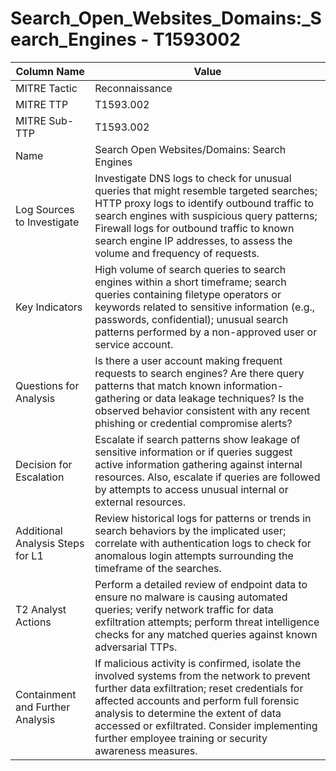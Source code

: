 # Search_Open_Websites_Domains:_Search_Engines - T1593002

| Column Name | Value |
|-------------|-------|
| MITRE Tactic | Reconnaissance |
| MITRE TTP | T1593.002 |
| MITRE Sub-TTP | T1593.002 |
| Name | Search Open Websites/Domains: Search Engines |
| Log Sources to Investigate | Investigate DNS logs to check for unusual queries that might resemble targeted searches; HTTP proxy logs to identify outbound traffic to search engines with suspicious query patterns; Firewall logs for outbound traffic to known search engine IP addresses, to assess the volume and frequency of requests. |
| Key Indicators | High volume of search queries to search engines within a short timeframe; search queries containing filetype operators or keywords related to sensitive information (e.g., passwords, confidential); unusual search patterns performed by a non-approved user or service account. |
| Questions for Analysis | Is there a user account making frequent requests to search engines? Are there query patterns that match known information-gathering or data leakage techniques? Is the observed behavior consistent with any recent phishing or credential compromise alerts? |
| Decision for Escalation | Escalate if search patterns show leakage of sensitive information or if queries suggest active information gathering against internal resources. Also, escalate if queries are followed by attempts to access unusual internal or external resources. |
| Additional Analysis Steps for L1 | Review historical logs for patterns or trends in search behaviors by the implicated user; correlate with authentication logs to check for anomalous login attempts surrounding the timeframe of the searches. |
| T2 Analyst Actions | Perform a detailed review of endpoint data to ensure no malware is causing automated queries; verify network traffic for data exfiltration attempts; perform threat intelligence checks for any matched queries against known adversarial TTPs. |
| Containment and Further Analysis | If malicious activity is confirmed, isolate the involved systems from the network to prevent further data exfiltration; reset credentials for affected accounts and perform full forensic analysis to determine the extent of data accessed or exfiltrated. Consider implementing further employee training or security awareness measures. |
